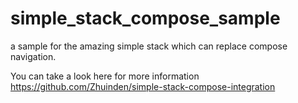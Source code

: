 # simple_stack_compose_sample
a sample for the amazing simple stack which can replace compose navigation.


You can take a look here for more information https://github.com/Zhuinden/simple-stack-compose-integration
